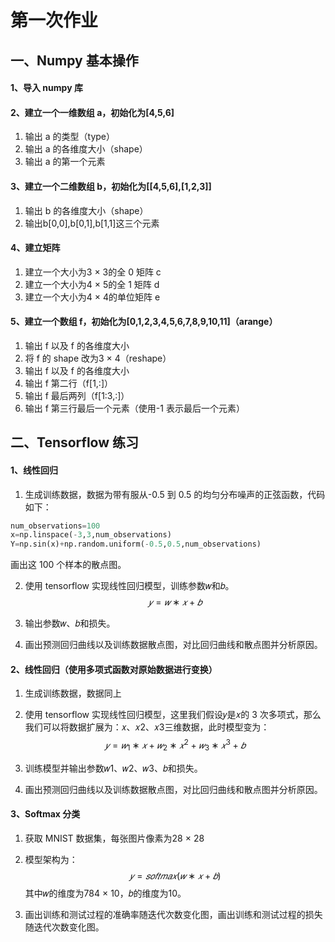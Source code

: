 # 第一次作业

## 一、Numpy 基本操作 

#### 1、导入 numpy 库 

#### 2、建立一个一维数组 a，初始化为[4,5,6] 

1. 输出 a 的类型（type） 
2. 输出 a 的各维度大小（shape） 
3. 输出 a 的第一个元素 

#### 3、建立一个二维数组 b，初始化为[[4,5,6],[1,2,3]] 

1. 输出 b 的各维度大小（shape） 
2. 输出b[0,0],b[0,1],b[1,1]这三个元素 

#### 4、建立矩阵

1. 建立一个大小为3 × 3的全 0 矩阵 c 
2. 建立一个大小为4 × 5的全 1 矩阵 d 
3. 建立一个大小为4 × 4的单位矩阵 e

#### 5、建立一个数组 f，初始化为[0,1,2,3,4,5,6,7,8,9,10,11]（arange） 
1. 输出 f 以及 f 的各维度大小 
2. 将 f 的 shape 改为3 × 4（reshape） 
3.  输出 f 以及 f 的各维度大小 
4. 输出 f 第二行（f[1,∶]） 
5. 输出 f 最后两列（f[1:3,∶]） 
6. 输出 f 第三行最后一个元素（使用-1 表示最后一个元素） 



## 二、Tensorflow 练习

#### 1、线性回归 

1.  生成训练数据，数据为带有服从-0.5 到 0.5 的均匀分布噪声的正弦函数，代码如下： 

   ```python
   num_observations=100
   x=np.linspace(-3,3,num_observations)
   Y=np.sin(x)+np.random.uniform(-0.5,0.5,num_observations)
   ```

   画出这 100 个样本的散点图。

2. 使用 tensorflow 实现线性回归模型，训练参数𝑤和𝑏。 
   $$
   𝑦 = 𝑤 ∗ 𝑥 + 𝑏 
   $$

3. 输出参数𝑤、𝑏和损失。

4. 画出预测回归曲线以及训练数据散点图，对比回归曲线和散点图并分析原因。

#### 2、线性回归（使用多项式函数对原始数据进行变换） 

1. 生成训练数据，数据同上 

2. 使用 tensorflow 实现线性回归模型，这里我们假设𝑦是𝑥的 3 次多项式，那么我们可以将数据扩展为：𝑥、𝑥2、𝑥3三维数据，此时模型变为： 
   $$
   𝑦 = 𝑤_1 ∗ 𝑥 + 𝑤_2 ∗ 𝑥^2 + 𝑤_3 ∗ 𝑥^3 + 𝑏
   $$

3. 训练模型并输出参数𝑤1、𝑤2、𝑤3、𝑏和损失。

4. 画出预测回归曲线以及训练数据散点图，对比回归曲线和散点图并分析原因。

#### 3、Softmax 分类 

1. 获取 MNIST 数据集，每张图片像素为28 × 28 

2. 模型架构为： 
   $$
   𝑦 = 𝑠𝑜𝑓𝑡𝑚𝑎𝑥(𝑤 ∗ 𝑥 + 𝑏) 
   $$
   其中𝑤的维度为784 × 10，𝑏的维度为10。 

3. 画出训练和测试过程的准确率随迭代次数变化图，画出训练和测试过程的损失随迭代次数变化图。

